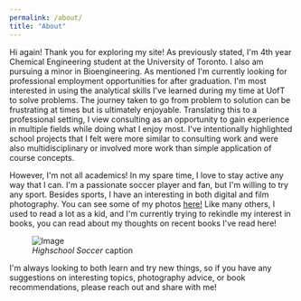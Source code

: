 ```yaml
---
permalink: /about/
title: "About"
---
```


Hi again! Thank you for exploring my site! As previously stated, I'm 4th year Chemical Engineering student at the University of Toronto. I also am pursuing a minor in Bioengineering. As mentioned I'm currently looking for professional employment opportunities for after graduation. I'm most interested in using the analytical skills I've learned during my time at UofT to solve problems. The journey taken to go from problem to solution can be frustrating at times but is ultimately enjoyable. Translating this to a professional setting, I view consulting as an opportunity to gain experience in multiple fields while doing what I enjoy most. I've intentionally highlighted school projects that I felt were more similar to consulting work and were also multidisciplinary or involved more work than simple application of course concepts. 

However, I'm not all academics! In my spare time, I love to stay active any way that I can. I'm a passionate soccer player and fan, but I'm willing to try any sport. Besides sports, I have an interesting in both digital and film photography. You can see some of my photos [here!](https://naveedfarahani.github.io/photography) Like many others, I used to read a lot as a kid, and I'm currently trying to rekindle my interest in books, you can read about my thoughts on recent books I've read here!

<figure>
  <img src="/assets/images/soccer.jpg" alt="Image" />
  <figcaption><em>Highschool Soccer</em> caption</figcaption>
</figure>

I'm always looking to both learn and try new things, so if you have any suggestions on interesting topics, photography advice, or book recommendations, please reach out and share with me!